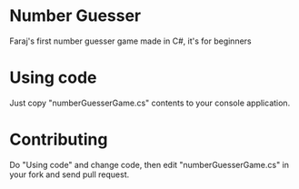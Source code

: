 # Number Guesser

Faraj's first number guesser game made in C#, it's for beginners

# Using code

Just copy "numberGuesserGame.cs" contents to your console application.

# Contributing

Do "Using code" and change code, then edit "numberGuesserGame.cs" in your fork and send pull request.
